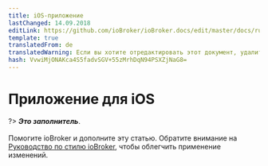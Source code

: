 ```yaml
---
title: iOS-приложение
lastChanged: 14.09.2018
editLink: https://github.com/ioBroker/ioBroker.docs/edit/master/docs/ru/cloud/iosapp.md
template: true
translatedFrom: de
translatedWarning: Если вы хотите отредактировать этот документ, удалите поле «translationFrom», в противном случае этот документ будет снова автоматически переведен
hash: VvwiMjONAKca4S5fadvSGV+55zMrhDqN94PSXZjNaG8=
---
```

# Приложение для iOS
?> ***Это заполнитель***.<br><br> Помогите ioBroker и дополните эту статью. Обратите внимание на [Руководство по стилю ioBroker](https://www.iobroker.net/#de/documentation/community/styleguidedoc.md), чтобы облегчить применение изменений.